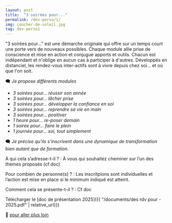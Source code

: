 ```yaml
---
layout: post
title:  "3 soirées pour..."
permalink: /dev-perso/1/
img: coucher-de-soleil.jpg
tag: dev-perso1
---
```

"3 soirées pour..." est une démarche originale qui offre sur un temps court une porte vers de nouveaux possibles.
Chaque module allie prise de conscience et mise en action et conjugue apports et outils. Chacun est indépendant et n'oblige en aucun cas à participer à d'autres.
Développés en distanciel, les rendez-vous inter-actifs sont à vivre depuis chez soi... et où que l'on soit.

🗨 *Je propose différents modules*
- *3 soirées pour... réussir son année*
- *3 soirées pour... lâcher prise*
- *3 soirées pour... développer la confiance en soi*
- *3 soirées pour... reprendre sa vie en main*
- *3 soirées pour... positiver*
- *1 heure pour... re-poser demain*
- *1 soirée pour... faire le plein*
- *1 journée pour... soi, tout simplement*

🗨 *Je précise qu'ils s'inscrivent dans une dynamique de transformation bien autant que de formation.*


À qui cela s’adresse-t-il ?
: À vous qui souhaitez cheminer sur l’un des thèmes proposés (cf doc)

Pour combien de personne(s) ?
: Les inscritpions sont individuelles et l’action est mise en place si le minimum indiqué est atteint.

Comment cela se présente-t-il ?
: Cf doc

Télécharger le [doc de présentation 2025]({{ "/documents/des rdv pour - 2025.pdf" | relative_url}})

👣 [pour aller plus loin](https://acade-fr.github.io/bheema/contact/)

